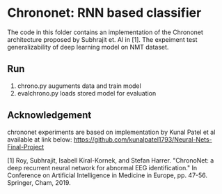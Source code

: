 
# Chrononet: RNN based classifier 
The code in this folder contains an implementation of the Chrononet architecture proposed by Subhrajit et. Al in [1]. 
The expeiment test generalizability of deep learning model on NMT dataset.
## Run
1. chrono.py auguments data and train model 
2. evalchrono.py loads stored model for evaluation 
##

## Acknowledgement
chrononet experiments are based on implementation by Kunal Patel et al available at link below:
https://github.com/kunalpatel1793/Neural-Nets-Final-Project


[1] Roy, Subhrajit, Isabell Kiral-Kornek, and Stefan Harrer. "ChronoNet: a deep recurrent neural network for abnormal EEG identification." In Conference on Artificial Intelligence in Medicine in Europe, pp. 47-56. Springer, Cham, 2019.
